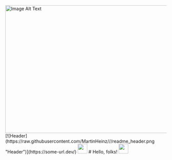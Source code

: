 <img src="https://www.yourteaminindia.com/hs-fs/hubfs/Imported_Blog_Media/Top-10-Advantages-Of-Hiring-A-Full-Stack-Developer-Sep-25-2023-10-20-15-4840-AM.jpg?width=816&height=460&name=Top-10-Advantages-Of-Hiring-A-Full-Stack-Developer-Sep-25-2023-10-20-15-4840-AM.jpg" alt="Image Alt Text" height="400" width="1000">
[![Header](https://raw.githubusercontent.com/MartinHeinz/<OWNER>/<OWNER>/readme_header.png "Header")](https://some-url.dev/)
<img src="https://raw.githubusercontent.com/<OWNER>/<OWNER>/master/<GIF_NAME>.gif" width="30px">
# Hello, folks! <img src="https://raw.githubusercontent.com/MartinHeinz/MartinHeinz/master/wave.gif" width="30px">

<!--
**Bereket-Gebreyesus/Bereket-Gebreyesus** is a ✨ _special_ ✨ repository because its `README.md` (this file) appears on your GitHub profile.

Here are some ideas to get you started:

- 🔭 I’m currently working on ...
- 🌱 I’m currently learning ...
- 👯 I’m looking to collaborate on ...
- 🤔 I’m looking for help with ...
- 💬 Ask me about ...
- 📫 How to reach me: ...
- 😄 Pronouns: ...
- ⚡ Fun fact: ...
-->
